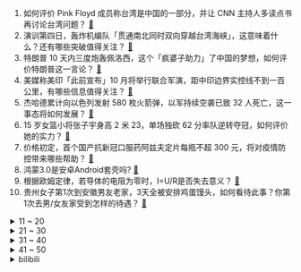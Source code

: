 1. 如何评价 Pink Floyd 成员称台湾是中国的一部分，并让 CNN 主持人多读点书再讨论台湾问题？ [:link:](https://www.zhihu.com/question/547383604)
2. 演训第四日，轰炸机编队「贯通南北同时双向穿越台湾海峡」，这意味着什么？还有哪些突破值得关注？ [:link:](https://www.zhihu.com/question/547409394)
3. 特朗普 10 天内三度炮轰佩洛西，这个「疯婆子助力」了中国的梦想，如何评价特朗普这一言论？ [:link:](https://www.zhihu.com/question/547371337)
4. 美媒称美印「此前宣布」10 月将举行联合军演，距中印边界实控线不到一百公里，有哪些信息值得关注？ [:link:](https://www.zhihu.com/question/547406674)
5. 杰哈德累计向以色列发射 580 枚火箭弹，以军持续空袭已致 32 人死亡，这一事态将如何发展？ [:link:](https://www.zhihu.com/question/547377850)
6. 15 岁女篮小将张子宇身高 2 米 23，单场独砍 62 分率队逆转夺冠，如何评价她的实力？ [:link:](https://www.zhihu.com/question/546991712)
7. 价格初定，首个国产抗新冠口服药阿兹夫定片每瓶不超 300 元，将对疫情防控带来哪些帮助？ [:link:](https://www.zhihu.com/question/547353926)
8. 鸿蒙3.0是安卓Android套壳吗? [:link:](https://www.zhihu.com/question/545750690)
9. 根据欧姆定律，若导体的电阻为零时，I=U/R是否失去意义？ [:link:](https://www.zhihu.com/question/543887027)
10. 贵州女子第1次到安徽男友老家，3天全被安排鸡蛋馒头，如何看待此事？你第1次去男/女友家受到怎样的待遇？ [:link:](https://www.zhihu.com/question/547050761)
<details>
<summary>11 ~ 20</summary>

11. 如何看待网友购买红薯后自行留种扦插，3 个月仍不生根导致全村颗粒无收？红薯苗应如何种植？ [:link:](https://www.zhihu.com/question/547098406)
12. 大爷出轨小 30 岁女子九个月花 430 万，女方却用 260 万打赏男主播，如何从法律角度分析此事？ [:link:](https://www.zhihu.com/question/546907398)
13. 甄嬛和浣碧长得像，为什么皇帝和十七都不喜欢浣碧？ [:link:](https://www.zhihu.com/question/537963207)
14. 美国众议院议长佩洛西丈夫涉嫌股票内幕交易被批，这会不会导致她的下台？ [:link:](https://www.zhihu.com/question/544352988)
15. 餐厅给顾客反复端别桌吃过的鱼 ，店家称「上错菜了，服务员自作主张」，这反应出哪些问题？ [:link:](https://www.zhihu.com/question/547381426)
16. 如何评价《英雄联盟》重做后的乌迪尔？ [:link:](https://www.zhihu.com/question/547242737)
17. 国务委员兼外长王毅表示「坚决抵制美方的公然挑衅和政治赌博」，台海局势或将如何演进？ [:link:](https://www.zhihu.com/question/547253449)
18. 计算机专业香到什么程度了? [:link:](https://www.zhihu.com/question/534805943)
19. 地球还剩多少油？ [:link:](https://www.zhihu.com/question/439341330)
20. 为什么蒸汽机中国人古代两千年的时间都没有造出来？ [:link:](https://www.zhihu.com/question/511779987)
</details>
<details>
<summary>21 ~ 30</summary>

21. 四川成都 6 人吃 617 元烧烤扫 8 元趁机离开，如何从法律角度解读？ [:link:](https://www.zhihu.com/question/547281085)
22. 南昌月薪一万什么水平? [:link:](https://www.zhihu.com/question/534381641)
23. 如何评价一人之下番外《锈铁》第4（6）话? [:link:](https://www.zhihu.com/question/547176447)
24. 为什么老一辈人骑自行车总扶着车子滑两步起步再跨上车？ [:link:](https://www.zhihu.com/question/59332686)
25. 东部战区 8 月 7 日继续位台岛周边海空域进行实战化联合演训，有哪些信息值得关注？ [:link:](https://www.zhihu.com/question/547364580)
26. 马斯克为什么坚持对外开放特斯拉所有专利，不怕抄作业吗？ [:link:](https://www.zhihu.com/question/534227528)
27. 如何制作有趣好看的数据可视化图表？ [:link:](https://www.zhihu.com/question/64031814)
28. 22-23 赛季英超曼联首轮 1:2 不敌布莱顿，如何评价这场比赛？ [:link:](https://www.zhihu.com/question/547411864)
29. 有哪些给专科生的建议？ [:link:](https://www.zhihu.com/question/50337668)
30. 制定的目标总是无疾而终，如何把目标真正融入生活？ [:link:](https://www.zhihu.com/question/546602697)
</details>
<details>
<summary>31 ~ 40</summary>

31. 遴选进考察了，1：2差额考察，要一个，我是第二，有翻盘的可能吗？要怎么准备？ [:link:](https://www.zhihu.com/question/501324972)
32. 有哪些让你感叹「作者太有生活了」的书中的细节？ [:link:](https://www.zhihu.com/question/264829675)
33. 钱跟爱情哪个更重要？ [:link:](https://www.zhihu.com/question/547407739)
34. 如果二战德国按照我这个步骤来，能否做到打赢二战、成为世界霸主？ [:link:](https://www.zhihu.com/question/547345806)
35. 电影《独行月球》中有哪些有趣的细节？ [:link:](https://www.zhihu.com/question/545902846)
36. 中国现存最长木拱廊桥突发大火，目前已烧毁坍塌，还有哪些信息值得关注？ [:link:](https://www.zhihu.com/question/547315580)
37. 如何评价《少年派 2》大结局？ [:link:](https://www.zhihu.com/question/547392038)
38. 印度小型卫星运载火箭( SSLV )首飞失利，有哪些信息值得关注？ [:link:](https://www.zhihu.com/question/547405049)
39. 土耳其扩大与俄贸易和能源合作，英媒称西方威胁将「惩罚性报复」，事态将如何发展？ [:link:](https://www.zhihu.com/question/547394723)
40. 你认为一个人痛苦的根源是什么？ [:link:](https://www.zhihu.com/question/511925244)
</details>
<details>
<summary>41 ~ 50</summary>

41. 美特斯邦威被曝大量拖欠工资，具体情况如何？ [:link:](https://www.zhihu.com/question/547127526)
42. 孙悟空成佛后，大家看见他还会叫他大圣吗？还是全改口叫胜佛了? [:link:](https://www.zhihu.com/question/545625137)
43. 我是一名即将步入高中学校的学生，你能给我一些建议吗？ [:link:](https://www.zhihu.com/question/547332200)
44. PDF 格式的文件编辑难度非常大，相比 docx格式它存在的意义是什么？ [:link:](https://www.zhihu.com/question/524222419)
45. 上海 8 月 7 日零时起疫情风险区「清零」，目前当地情况如何？ [:link:](https://www.zhihu.com/question/547307404)
46. 一个人做到什么样能算是有出息？ [:link:](https://www.zhihu.com/question/40556138)
47. 巴菲特的伯克希尔哈撒韦公司第二季度净亏损 437.55 亿美元，主要受哪些因素影响？ [:link:](https://www.zhihu.com/question/547301036)
48. 为什么几乎所有的量化交易都用Python？ [:link:](https://www.zhihu.com/question/420024656)
49. 目前离开三亚的动车组列车已经全部禁售，恢复时间另行通知，还有哪些防控措施？ [:link:](https://www.zhihu.com/question/547271431)
50. 如何区分事业单位的雇员和有编制人员？ [:link:](https://www.zhihu.com/question/546033980)
</details><details>
<summary>bilibili</summary>

1. 贱谍过家家（2） [:link:](//www.bilibili.com/video/BV1Se4y1D7xW)
2. 【TF家族】2022 TF家族夏日运动会 [:link:](//www.bilibili.com/video/BV1ua411f7rg)
3. 承包一片藕塘！抽尽藕杆里的藕丝！只为做一块比黄金还贵的泥？ [:link:](//www.bilibili.com/video/BV1Bd4y127mh)
4. 外卖员：您点的外卖真香啊！ [:link:](//www.bilibili.com/video/BV1wT411L7z2)
5. 当我第七次尝试rap [:link:](//www.bilibili.com/video/BV1SB4y147Hv)
6. ”凶 手 不 止 一 个“ [:link:](//www.bilibili.com/video/BV1eG4y1v7Ky)
7. 游戏主播准备一个月的求婚视频 [:link:](//www.bilibili.com/video/BV1Gd4y1S7GT)
8. 这种害人的东西为什么会存在？ 脊柱胸椎曲度就是这么被弄没的！ [:link:](//www.bilibili.com/video/BV1bd4y1N7mH)
9. 宝可梦大师，但是火箭队 [:link:](//www.bilibili.com/video/BV1UN4y1V7fE)
10. 我是Gloria歌莉雅，我入驻B站啦！ [:link:](//www.bilibili.com/video/BV1Zg411C7JL)
<details>
<summary>11 ~ 20</summary>

11. 9英寸披萨有多大？你点的披萨缩水了吗？【慧小媛】 [:link:](//www.bilibili.com/video/BV1gV4y177pV)
12. 你这背景确实是假的 [:link:](//www.bilibili.com/video/BV1nG4y1Y7rN)
13. “你们的领导人最近在台湾问题上表现非常不好，中国人民非常不满” [:link:](//www.bilibili.com/video/BV1DB4y147Zu)
14. 《口蘑的三种神仙吃法》总有一款适合你！ [:link:](//www.bilibili.com/video/BV1ze4y1D7wT)
15. 婚礼办成漫展是什么体验？ [:link:](//www.bilibili.com/video/BV1Ye4y1D76J)
16. 漠叔上门送外卖，大家开心的给五星好评！ [:link:](//www.bilibili.com/video/BV1or4y157NU)
17. 《崩坏3》动画短片「因你而在的故事」先行预告 [:link:](//www.bilibili.com/video/BV1Ee4y1D7ci)
18. 日落总是能感到时光流逝的脚步 [:link:](//www.bilibili.com/video/BV1TS4y147VB)
19. 小潮team辩论赛 [:link:](//www.bilibili.com/video/BV1nd4y1m7FH)
20. 试玩米哈游动作新游！《绝区零》首测体验报告！ [:link:](//www.bilibili.com/video/BV1GS4y1473q)
</details>
<details>
<summary>21 ~ 30</summary>

21. 不要看我的浏览器记录啊啊啊啊啊啊啊！！！ [:link:](//www.bilibili.com/video/BV14T411L7oV)
22. 大学生如何在宿舍拍出《向前冲》 [:link:](//www.bilibili.com/video/BV1yG411b7c9)
23. 100斤vs200斤，交换饮食一周，会发生什么变化？？ [:link:](//www.bilibili.com/video/BV1ZB4y1r79G)
24. 辣条%这都是爷爷亲自做的各种各样的辣条，你们喜欢吗？ [:link:](//www.bilibili.com/video/BV1yF411A7nA)
25. 《绝区零》调律测试PV | 初次委托，可别搞砸了哟~ [:link:](//www.bilibili.com/video/BV1ot4y137NR)
26. 我请大虾吃大虾！ [:link:](//www.bilibili.com/video/BV1ZU4y1Y7UM)
27. 【原神】耗时40小时！！！两只凯瑟琳会晤成功！！！ [:link:](//www.bilibili.com/video/BV1ZB4y1r742)
28. “这么浅，我直接过去” [:link:](//www.bilibili.com/video/BV1iT411L7rg)
29. 《明日方舟》2022夏日嘉年华限时活动宣传PV [:link:](//www.bilibili.com/video/BV1UG4y1v7f9)
30. 年仅24岁！一起送送她…… [:link:](//www.bilibili.com/video/BV1tU4y1Y7t1)
</details>
<details>
<summary>31 ~ 40</summary>

31. 救救孩子，管管家长 [:link:](//www.bilibili.com/video/BV16Y4y1w7Sb)
32. 动 捕 鬼 才 [:link:](//www.bilibili.com/video/BV14F411A7NQ)
33. 现在学法的还要加法抗？？ [:link:](//www.bilibili.com/video/BV1HV4y1x79N)
34. 一起跳支舞吧！ [:link:](//www.bilibili.com/video/BV1uU4y1e7Cs)
35. 纽约最贵自助餐！！小伙直飞4000公里，能吃回本吗？ [:link:](//www.bilibili.com/video/BV16W4y1a7u2)
36. 我花了150天时间创作《火影忍者》预告片--第一集 [:link:](//www.bilibili.com/video/BV1kB4y1r74Q)
37. 全网寻找假背景！ [:link:](//www.bilibili.com/video/BV1cG411a75e)
38. 可爱吗？拿智商换的！ [:link:](//www.bilibili.com/video/BV1Be4y1D7Vz)
39. 背 景 太 激 情 [:link:](//www.bilibili.com/video/BV1YB4y1r7Wy)
40. 【原神】原神里的四星角色大招动画都长啥样的呢？ [:link:](//www.bilibili.com/video/BV1aG411b7TS)
</details>
<details>
<summary>41 ~ 50</summary>

41. 北方婆婆vs南方婆婆的儿媳争夺战 [:link:](//www.bilibili.com/video/BV1GN4y1j7cD)
42. 永远不要背对大海，不然就会像我一样 [:link:](//www.bilibili.com/video/BV1wt4y1G76i)
43. 女儿的早餐100天不重样今天用包饺子剩下的饺子皮，做了一个饺子皮口袋饼，女儿竟吃出了烤鸭的味道，还搭配清爽的番茄鹌鹑蛋小蘑菇 [:link:](//www.bilibili.com/video/BV1sS4y147GE)
44. 《时 代 少 年 团》 [:link:](//www.bilibili.com/video/BV1DG4y1v7BG)
45. 【meme】life gose on [:link:](//www.bilibili.com/video/BV1DY4y1P7FR)
46. 小球动画演奏宫崎骏动画《千与千寻》插曲 [:link:](//www.bilibili.com/video/BV1QG4y1v78Y)
47. 你这背景太假了？但羊是真的！ [:link:](//www.bilibili.com/video/BV1oB4y1r7iK)
48. 原来销冠是把顾客当不同动物来归类的！对号入座一下，你属于什么动物型的客人呢？ [:link:](//www.bilibili.com/video/BV14S4y147zB)
49. 所以没有信号是打不了电话的～对吗！ [:link:](//www.bilibili.com/video/BV11F411c7UE)
50. 【2022TF家族夏日运动会】时代少年团4K全程饭拍 [:link:](//www.bilibili.com/video/BV1iV4y1x775)
</details>
<details>
<summary>51 ~ 60</summary>

51. 新游戏：神偷嘎子 [:link:](//www.bilibili.com/video/BV1od4y1U7uS)
52. 【鬼畜电影】熊出没之熊心归去（79分钟完整版） [:link:](//www.bilibili.com/video/BV1MT411L7fi)
53. 30秒看完西游记 [:link:](//www.bilibili.com/video/BV12t4y137ij)
54. 没想到吧？ 三人版向前冲！！！ [:link:](//www.bilibili.com/video/BV14T411L7C3)
55. 【水果猎人】网络热门水果鉴定12 [:link:](//www.bilibili.com/video/BV1pG4y1Y7Jd)
56. 【第五人格IVL】夏季赛，但不太正常 [:link:](//www.bilibili.com/video/BV1KT411L7pc)
57. 17年火爆全球的神作！《茶杯头》究竟讲了什么故事？ [:link:](//www.bilibili.com/video/BV1LN4y1j7fs)
58. 我国成功发射可重复使用试验航天器 [:link:](//www.bilibili.com/video/BV1QU4y1Y7My)
59. 当天气预报主持人不小心点了一下屏幕…… [:link:](//www.bilibili.com/video/BV1Sd4y1T7nR)
60. 姬你太美！二次元坤坤子：你干嘛哈哈哎哟 [:link:](//www.bilibili.com/video/BV11N4y1V7gX)
</details>
<details>
<summary>61 ~ 70</summary>

61. 《 只 要 是 日 语 就 画 风 突 变 》 [:link:](//www.bilibili.com/video/BV1HS4y147DZ)
62. 你 这 背 景 让 嘎 子 偷 了 [:link:](//www.bilibili.com/video/BV1Je4y1D7b4)
63. 战双动作设计师！你设计动作是没有上限的？能不能再优雅一点？ [:link:](//www.bilibili.com/video/BV1PV4y177LE)
64. 室外地面76度！ 我家地面却零下-30℃！猫直呼冻脚！ [:link:](//www.bilibili.com/video/BV1ga411f79y)
65. 【荒野大镖客2】我的亚瑟不需要救赎了 [:link:](//www.bilibili.com/video/BV13g411y7Tu)
66. （当你去找有对象的朋友玩） [:link:](//www.bilibili.com/video/BV1gr4y1577U)
67. 用第三人称生活一天是什么感受！？ [:link:](//www.bilibili.com/video/BV1gV4y177sd)
68. 在枪战时拔掉了敌人弹匣！4.0 [:link:](//www.bilibili.com/video/BV1NS4y1475Y)
69. 全世界最大的蜜雪冰城店 [:link:](//www.bilibili.com/video/BV1ZB4y1r7eE)
70. 【绝区零】全新变身演示动画 || 爆肝描改动画 [:link:](//www.bilibili.com/video/BV13d4y1S7PB)
</details>
<details>
<summary>71 ~ 80</summary>

71. 有女粉有什么了不起！ [:link:](//www.bilibili.com/video/BV18a411f7MP)
72. 中国古代武将天花板，爽文都不敢这么写，霍去病有多bug？【新猿崛起-特别篇】 [:link:](//www.bilibili.com/video/BV1yF411c753)
73. 昨晚直播粉丝朋友们的打赏已全部捐献，感谢大家对红客的支持！ [:link:](//www.bilibili.com/video/BV1kG411b7M7)
74. 比世界上最辣泡面还要辣一倍？帅小伙嘴巴都吃肿了! [:link:](//www.bilibili.com/video/BV1PT411L75j)
75. 快 餐 时 代 2 [:link:](//www.bilibili.com/video/BV1za411N7fG)
76. “口水油”就是地沟油，请不要为它洗地！ [:link:](//www.bilibili.com/video/BV1PF411P73a)
77. 现实中女生的真实想法(下)… [:link:](//www.bilibili.com/video/BV15a411f7xS)
78. 第1期 东尼ookii立Flag痛击啊吗粽？【哔哩哔哩向前冲】 [:link:](//www.bilibili.com/video/BV1VT411L74E)
79. 【荒野大镖客2】约翰探店：黑水镇土菜馆 $50 [:link:](//www.bilibili.com/video/BV1Rd4y1T7Mm)
80. 战吗？战啊！我一人单挑一座城！《水浒传》P33 [:link:](//www.bilibili.com/video/BV1fg411C7XS)
</details>
<details>
<summary>81 ~ 90</summary>

81. 花 式 笔 芯 【海贼版】 [:link:](//www.bilibili.com/video/BV1TB4y1t7j1)
82. 【整活】猪帮说唱ep1 [:link:](//www.bilibili.com/video/BV1gN4y1573V)
83. 网红啃食大白鲨？那一定是铁窗泪的味道 [:link:](//www.bilibili.com/video/BV1BY4y1w7Q5)
84. 有这样的妈 你几点回家？《隐秘的角落》 [:link:](//www.bilibili.com/video/BV1ae4y1D7YZ)
85. 这回知道我有多抢手了吧！ [:link:](//www.bilibili.com/video/BV1Xg411C7qL)
86. 少女时代最新回归曲FOREVER 1 MV公开! [:link:](//www.bilibili.com/video/BV1Ca411f7a9)
87. 一口气看完国剧巅峰《白夜追凶》，中国最值得看的悬疑剧，有它一位！ [:link:](//www.bilibili.com/video/BV1ZN4y1V712)
88. 老外跪求翻译的一款国产游戏！ [:link:](//www.bilibili.com/video/BV1MB4y1r76x)
89. 【后期】p图你不知道的万物发光调色教程快来学 [:link:](//www.bilibili.com/video/BV1HY4y1P7uw)
90. 张镇辉台球正经教学【6个不太建议使用的技巧】15.0版本 [:link:](//www.bilibili.com/video/BV1CB4y1r7d5)
</details>
<details>
<summary>91 ~ 100</summary>

91. 求 婚 背 景 和 人 都 是 真 的！❤️ [:link:](//www.bilibili.com/video/BV1Ka411K7Bj)
92. 贩卖吸食毒品工具的小店被粉丝天眼举报！老板娘：「问就是不知道」 [:link:](//www.bilibili.com/video/BV1vd4y1U7Pr)
93. 【三体｜全员向｜同人手书】Last Ride Of The Day——“点亮蜡烛很难，诅咒黑暗却很容易” [:link:](//www.bilibili.com/video/BV1jd4y1N76w)
94. 豆瓣9.2却没人看，别让这部良心国产剧，死于无人关注！【记录伟大系列10】 [:link:](//www.bilibili.com/video/BV1Wa411f7yX)
95. 进点啊！我求求你们进点啊！！！【解说全覆盖29期】 [:link:](//www.bilibili.com/video/BV16d4y1T7qH)
96. 看张三给你耍个把戏 [:link:](//www.bilibili.com/video/BV1Cd4y1U7Cz)
97. 你是否也体验过农村闹铃（本人原创） [:link:](//www.bilibili.com/video/BV18e4y1X7NB)
98. 【STN快报第6.5季01】企鹅最强的吸血游戏出现了！ [:link:](//www.bilibili.com/video/BV1cU4y1e7xC)
99. 泰国生腌第一吃，味道其实挺好的，但是没想象的那么惊艳！ [:link:](//www.bilibili.com/video/BV12d4y1T72m)
100. 我这么大一把西瓜刀劈下去！你扛得住嘛！！！ [:link:](//www.bilibili.com/video/BV1fd4y1275z)
</details></details>